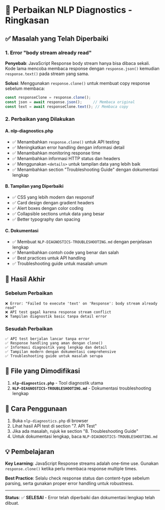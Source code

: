 # 🔧 Perbaikan NLP Diagnostics - Ringkasan

## ✅ Masalah yang Telah Diperbaiki

### 1. Error "body stream already read"
**Penyebab**: JavaScript Response body stream hanya bisa dibaca sekali. Kode lama mencoba membaca response dengan `response.json()` kemudian `response.text()` pada stream yang sama.

**Solusi**: Menggunakan `response.clone()` untuk membuat copy response sebelum membaca:
```javascript
const responseClone = response.clone();
const json = await response.json();     // Membaca original
const text = await responseClone.text(); // Membaca copy
```

### 2. Perbaikan yang Dilakukan

#### A. **nlp-diagnostics.php**
- ✅ Menambahkan `response.clone()` untuk API testing
- ✅ Meningkatkan error handling dengan informasi detail
- ✅ Menambahkan monitoring response time
- ✅ Menambahkan informasi HTTP status dan headers
- ✅ Menggunakan `<details>` untuk tampilan data yang lebih baik
- ✅ Menambahkan section "Troubleshooting Guide" dengan dokumentasi lengkap

#### B. **Tampilan yang Diperbaiki**
- ✅ CSS yang lebih modern dan responsif
- ✅ Card design dengan gradient headers
- ✅ Alert boxes dengan color coding
- ✅ Collapsible sections untuk data yang besar
- ✅ Better typography dan spacing

#### C. **Dokumentasi**
- ✅ Membuat `NLP-DIAGNOSTICS-TROUBLESHOOTING.md` dengan penjelasan lengkap
- ✅ Menambahkan contoh code yang benar dan salah
- ✅ Best practices untuk API handling
- ✅ Troubleshooting guide untuk masalah umum

## 🎯 Hasil Akhir

### Sebelum Perbaikan
```
❌ Error: "Failed to execute 'text' on 'Response': body stream already read"
❌ API test gagal karena response stream conflict
❌ Tampilan diagnostik basic tanpa detail error
```

### Sesudah Perbaikan
```
✅ API test berjalan lancar tanpa error
✅ Response handling yang aman dengan clone()
✅ Informasi diagnostik yang lengkap dan detail
✅ Tampilan modern dengan dokumentasi comprehensive
✅ Troubleshooting guide untuk masalah serupa
```

## 📁 File yang Dimodifikasi

1. **`nlp-diagnostics.php`** - Tool diagnostik utama
2. **`NLP-DIAGNOSTICS-TROUBLESHOOTING.md`** - Dokumentasi troubleshooting lengkap

## 🔄 Cara Penggunaan

1. Buka `nlp-diagnostics.php` di browser
2. Lihat hasil API test di section "7. API Test"
3. Jika ada masalah, rujuk ke section "8. Troubleshooting Guide"
4. Untuk dokumentasi lengkap, baca `NLP-DIAGNOSTICS-TROUBLESHOOTING.md`

## 💡 Pembelajaran

**Key Learning**: JavaScript Response streams adalah one-time use. Gunakan `response.clone()` ketika perlu membaca response multiple times.

**Best Practice**: Selalu check response status dan content-type sebelum parsing, serta gunakan proper error handling untuk robustness.

---

**Status**: ✅ **SELESAI** - Error telah diperbaiki dan dokumentasi lengkap telah dibuat.
